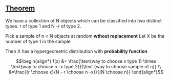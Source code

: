 ## <u>Theorem</u>

We have a collection of N objects which can be classified into two distinct types. r of type 1 and N -r of type 2.

Pick a sample of n < N objects at random **wthout replacement**
Let X be the number of type 1 in the sample

Then X has a hypergeometric distribution with **probability function**

$$\begin{align*}
f(x) &= \frac{\text{way to choose x type 1} \times \text{way to choose n -x type 2}}{\text {way to choose sample of n}} \\
&=\frac{{r \choose x}{N - r \choose n -x}}{{N \choose n}} 
\end{align*}$$

